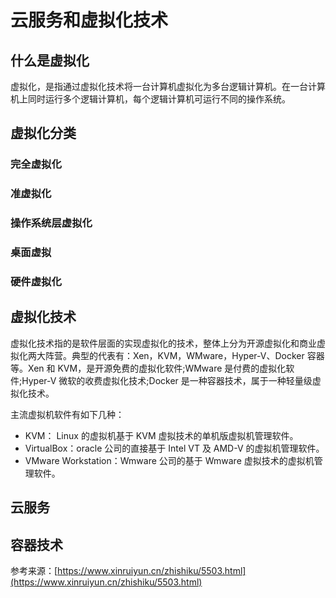 # 云服务和虚拟化技术
## 什么是虚拟化
虚拟化，是指通过虚拟化技术将一台计算机虚拟化为多台逻辑计算机。在一台计算机上同时运行多个逻辑计算机，每个逻辑计算机可运行不同的操作系统。
## 虚拟化分类
### 完全虚拟化
### 准虚拟化
### 操作系统层虚拟化
### 桌面虚拟
### 硬件虚拟化
## 虚拟化技术
虚拟化技术指的是软件层面的实现虚拟化的技术，整体上分为开源虚拟化和商业虚拟化两大阵营。典型的代表有：Xen，KVM，WMware，Hyper-V、Docker 容器等。Xen 和 KVM，是开源免费的虚拟化软件;WMware 是付费的虚拟化软件;Hyper-V 微软的收费虚拟化技术;Docker 是一种容器技术，属于一种轻量级虚拟化技术。

主流虚拟机软件有如下几种：
- KVM： Linux 的虚拟机基于 KVM 虚拟技术的单机版虚拟机管理软件。
- VirtualBox：oracle 公司的直接基于 Intel VT 及 AMD-V 的虚拟机管理软件。
- VMware Workstation：Wmware 公司的基于 Wmware 虚拟技术的虚拟机管理软件。
## 云服务
## 容器技术

参考来源：[https://www.xinruiyun.cn/zhishiku/5503.html](https://www.xinruiyun.cn/zhishiku/5503.html)